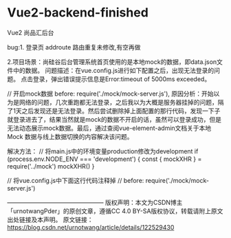 # Vue2-backend-finished
Vue2 尚品汇后台

bug:1. 登录页 addroute 路由重复未修改,有空再做

  
2.项目场景：尚硅谷后台管理系统首页使用的是本地mock的数据，即data.json文件中的数据。
问题描述：在vue.config.js进行如下配置之后，出现无法登录的问题。
点击登录，弹出错误提示信息是Error:timeout of 5000ms exceeded。

// 开启mock数据
before: require('./mock/mock-server.js'),
原因分析：开始以为是网络的问题，几次重跑都无法登录，之后我以为大概是服务器挂掉的问题，隔了1天之后发现还是无法登录。然后尝试删除掉上面配置的那行代码，发现一下子就登录进去了，结果当然就是mock的数据不开启的话，虽然可以登录成功，但是无法动态展示mock数据。最后，通过查阅vue-element-admin文档关于本地 Mock 数据与线上数据切换的内容解决该问题。

解决方法：
// 将main.js中的环境变量production修改为development
if (process.env.NODE_ENV === 'development') {
const { mockXHR } = require('../mock')
mockXHR()
}

// 将vue.config.js中下面这行代码注释掉
// before: require('./mock/mock-server.js')

————————————————
版权声明：本文为CSDN博主「urnotwangPder」的原创文章，遵循CC 4.0 BY-SA版权协议，转载请附上原文出处链接及本声明。
原文链接：https://blog.csdn.net/urnotwang/article/details/122529430
